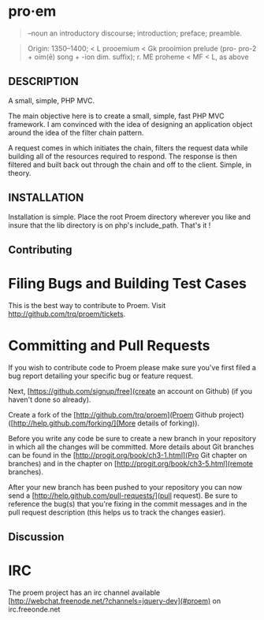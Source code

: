 # pro·em

> –noun
> an introductory discourse; introduction; preface; preamble.

> Origin:
> 1350–1400; < L prooemium < Gk prooímion prelude (pro- pro-2 + oím(ē) song + -ion dim. suffix);
> r. ME proheme < MF < L, as above

## DESCRIPTION

A small, simple, PHP MVC.

The main objective here is to create a small, simple, fast PHP MVC framework. I am convinced
with the idea of designing an application object around the idea of the filter chain pattern.

A request comes in which initiates the chain, filters the request data while building all of
the resources required to respond. The response is then filtered and built back out through
the chain and off to the client. Simple, in theory.

## INSTALLATION

Installation is simple. Place the root Proem directory wherever you like and insure that the
lib directory is on php's include_path. That's it !

## Contributing

# Filing Bugs and Building Test Cases

This is the best way to contribute to Proem. Visit http://github.com/trq/proem/tickets.

# Committing and Pull Requests

If you wish to contribute code to Proem please make sure you've first filed a bug report detailing your specific bug or feature request.

Next, [https://github.com/signup/free](create an account on Github) (if you haven't done so already).

Create a fork of the [http://github.com/trq/proem](Proem Github project) ([http://help.github.com/forking/](More details of forking)).

Before you write any code be sure to create a new branch in your repository in which all the changes will be committed. More details about Git branches can be found in the [http://progit.org/book/ch3-1.html](Pro Git chapter on branches) and in the chapter on [http://progit.org/book/ch3-5.html](remote branches).

After your new branch has been pushed to your repository you can now send a [http://help.github.com/pull-requests/](pull request). Be sure to reference the bug(s) that you're fixing in the commit messages and in the pull request description (this helps us to track the changes easier).

## Discussion

# IRC

The proem project has an irc channel available [http://webchat.freenode.net/?channels=jquery-dev](#proem) on irc.freeonde.net
